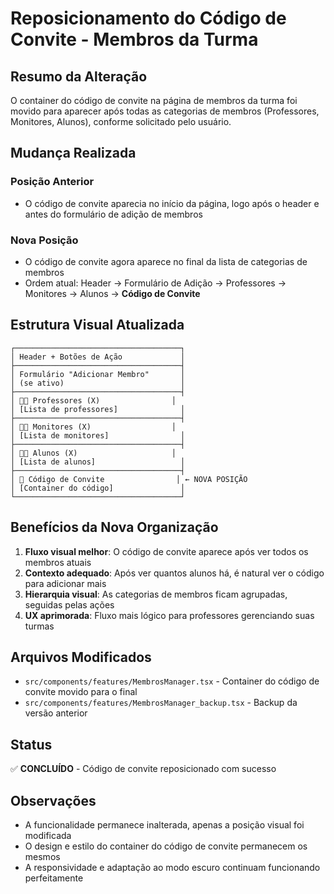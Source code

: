 # Reposicionamento do Código de Convite - Membros da Turma

## Resumo da Alteração

O container do código de convite na página de membros da turma foi movido para aparecer após todas as categorias de membros (Professores, Monitores, Alunos), conforme solicitado pelo usuário.

## Mudança Realizada

### Posição Anterior

- O código de convite aparecia no início da página, logo após o header e antes do formulário de adição de membros

### Nova Posição

- O código de convite agora aparece no final da lista de categorias de membros
- Ordem atual: Header → Formulário de Adição → Professores → Monitores → Alunos → **Código de Convite**

## Estrutura Visual Atualizada

```text
┌─────────────────────────────────────┐
│ Header + Botões de Ação             │
├─────────────────────────────────────┤
│ Formulário "Adicionar Membro"       │
│ (se ativo)                          │
├─────────────────────────────────────┤
│ 👨‍🏫 Professores (X)                │
│ [Lista de professores]              │
├─────────────────────────────────────┤
│ 👨‍💼 Monitores (X)                  │
│ [Lista de monitores]                │
├─────────────────────────────────────┤
│ 👨‍🎓 Alunos (X)                     │
│ [Lista de alunos]                   │
├─────────────────────────────────────┤
│ 🎫 Código de Convite                │ ← NOVA POSIÇÃO
│ [Container do código]               │
└─────────────────────────────────────┘
```

## Benefícios da Nova Organização

1. **Fluxo visual melhor**: O código de convite aparece após ver todos os membros atuais
2. **Contexto adequado**: Após ver quantos alunos há, é natural ver o código para adicionar mais
3. **Hierarquia visual**: As categorias de membros ficam agrupadas, seguidas pelas ações
4. **UX aprimorada**: Fluxo mais lógico para professores gerenciando suas turmas

## Arquivos Modificados

- `src/components/features/MembrosManager.tsx` - Container do código de convite movido para o final
- `src/components/features/MembrosManager_backup.tsx` - Backup da versão anterior

## Status

✅ **CONCLUÍDO** - Código de convite reposicionado com sucesso

## Observações

- A funcionalidade permanece inalterada, apenas a posição visual foi modificada
- O design e estilo do container do código de convite permanecem os mesmos
- A responsividade e adaptação ao modo escuro continuam funcionando perfeitamente
